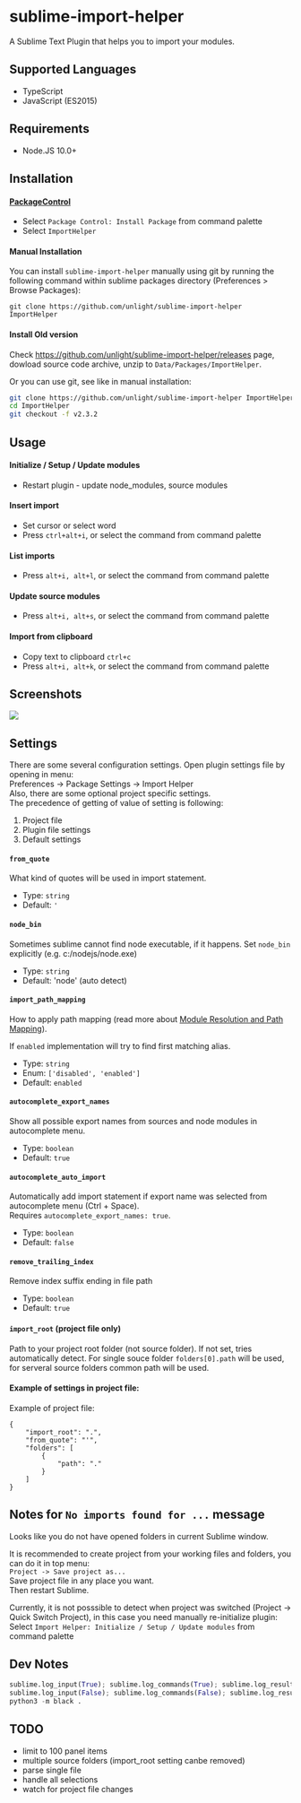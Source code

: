 # sublime-import-helper

A Sublime Text Plugin that helps you to import your modules.

## Supported Languages

-   TypeScript
-   JavaScript (ES2015)

## Requirements

-   Node.JS 10.0+

## Installation

#### [PackageControl](https://packagecontrol.io/packages/ImportHelper)

-   Select `Package Control: Install Package` from command palette
-   Select `ImportHelper`

#### Manual Installation

You can install `sublime-import-helper` manually using git by running the following command
within sublime packages directory (Preferences > Browse Packages):

```
git clone https://github.com/unlight/sublime-import-helper ImportHelper
```

#### Install Old version

Check https://github.com/unlight/sublime-import-helper/releases page,
dowload source code archive, unzip to `Data/Packages/ImportHelper`.

Or you can use git, see like in manual installation:

```sh
git clone https://github.com/unlight/sublime-import-helper ImportHelper
cd ImportHelper
git checkout -f v2.3.2
```

## Usage

#### Initialize / Setup / Update modules

-   Restart plugin - update node_modules, source modules

#### Insert import

-   Set cursor or select word
-   Press `ctrl+alt+i`, or select the command from command palette

#### List imports

-   Press `alt+i, alt+l`, or select the command from command palette

#### Update source modules

-   Press `alt+i, alt+s`, or select the command from command palette

#### Import from clipboard

-   Copy text to clipboard `ctrl+c`
-   Press `alt+i, alt+k`, or select the command from command palette

## Screenshots

![](https://raw.githubusercontent.com/unlight/sublime-import-helper/master/screenshots/insert-import.gif)

## Settings

There are some several configuration settings. Open plugin settings file by opening in menu:  
Preferences -> Package Settings -> Import Helper  
Also, there are some optional project specific settings.  
The precedence of getting of value of setting is following:

1. Project file
2. Plugin file settings
3. Default settings

#### `from_quote`

What kind of quotes will be used in import statement.

-   Type: `string`
-   Default: `'`

#### `node_bin`

Sometimes sublime cannot find node executable, if it happens. Set `node_bin` explicitly (e.g. c:/nodejs/node.exe)

-   Type: `string`
-   Default: 'node' (auto detect)

#### `import_path_mapping`

How to apply path mapping (read more about [Module Resolution and Path Mapping](http://www.typescriptlang.org/docs/handbook/module-resolution.html)).

If `enabled` implementation will try to find first matching alias.

-   Type: `string`
-   Enum: `['disabled', 'enabled']`
-   Default: `enabled`

#### `autocomplete_export_names`

Show all possible export names from sources and node modules in autocomplete menu.

-   Type: `boolean`
-   Default: `true`

#### `autocomplete_auto_import`

Automatically add import statement if export name was selected from autocomplete menu (Ctrl + Space).  
Requires `autocomplete_export_names: true`.

-   Type: `boolean`
-   Default: `false`

#### `remove_trailing_index`

Remove index suffix ending in file path

-   Type: `boolean`
-   Default: `true`

#### `import_root` (project file only)

Path to your project root folder (not source folder). If not set,
tries automatically detect. For single souce folder `folders[0].path` will be used,
for serveral source folders common path will be used.

#### Example of settings in project file:

Example of project file:

```
{
	"import_root": ".",
	"from_quote": "'",
	"folders": [
		{
			"path": "."
		}
	]
}
```

## Notes for `No imports found for ...` message

Looks like you do not have opened folders in current Sublime window.

It is recommended to create project from your working files and folders, you can do it in top menu:  
`Project -> Save project as...`  
Save project file in any place you want.  
Then restart Sublime.

Currently, it is not posssible to detect when project was switched (Project -> Quick Switch Project),
in this case you need manually re-initialize plugin:  
Select `Import Helper: Initialize / Setup / Update modules` from command palette

## Dev Notes

```python
sublime.log_input(True); sublime.log_commands(True); sublime.log_result_regex(True)
sublime.log_input(False); sublime.log_commands(False); sublime.log_result_regex(False)
python3 -m black .
```

## TODO

-   limit to 100 panel items
-   multiple source folders (import_root setting canbe removed)
-   parse single file
-   handle all selections
-   watch for project file changes
